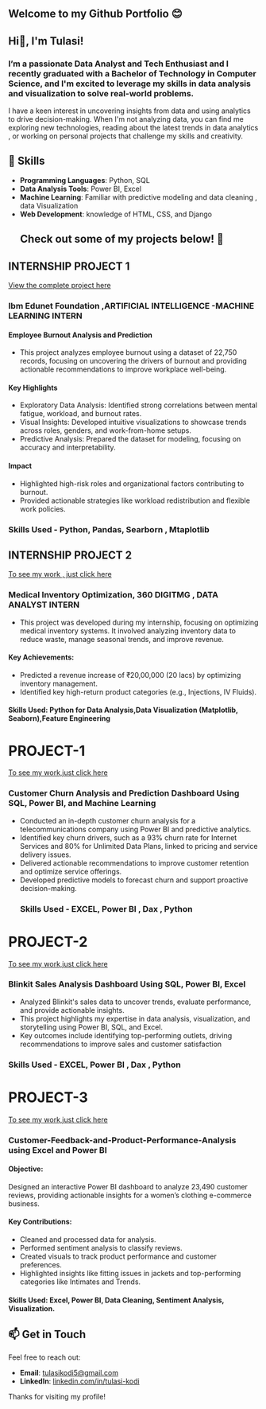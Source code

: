 ## Welcome to my Github Portfolio 😊
## Hi👋, I'm **Tulasi**! 
### I’m a passionate **Data Analyst** and **Tech Enthusiast**  and  I recently graduated with a **Bachelor of Technology in Computer Science**, and I'm excited to leverage my skills in data analysis and visualization to solve real-world problems.
I have a keen interest in uncovering insights from data and using analytics to drive decision-making. 
When I'm not analyzing data, you can find me exploring new technologies, reading about the latest trends in data analytics , or working on personal projects that challenge my skills and creativity.
## 🚀 Skills
- **Programming Languages**: Python, SQL
- **Data Analysis Tools**: Power BI, Excel
- **Machine Learning**: Familiar with predictive modeling and data cleaning , data Visualization
- **Web Development**:  knowledge of HTML, CSS, and Django
  ## Check out some of my projects below! 💼

## INTERNSHIP PROJECT 1

[View the complete project here](https://github.com/tulasikodi/EMPLOYEE-BURNOUT-ANALYSIS-PROJECT)

### Ibm Edunet Foundation ,ARTIFICIAL INTELLIGENCE -MACHINE LEARNING INTERN

#### Employee Burnout Analysis and Prediction

- This project analyzes employee burnout using a dataset of 22,750 records, focusing on uncovering the drivers of burnout and providing 
actionable recommendations to improve workplace well-being.

#### Key Highlights
- Exploratory Data Analysis: Identified strong correlations between mental fatigue, workload, and burnout rates.
- Visual Insights: Developed intuitive visualizations to showcase trends across roles, genders, and work-from-home setups.
- Predictive Analysis: Prepared the dataset for modeling, focusing on accuracy and interpretability.
#### Impact
- Highlighted high-risk roles and organizational factors contributing to burnout.
- Provided actionable strategies like workload redistribution and flexible work policies.
### Skills Used - Python, Pandas, Searborn , Mtaplotlib



## INTERNSHIP PROJECT 2

[ To see my work , just click here](https://github.com/tulasikodi/Medical-Inventory-Optimization)

### Medical Inventory Optimization, 360 DIGITMG , DATA ANALYST INTERN

- This project was developed during my internship, focusing on optimizing medical inventory systems. It involved analyzing inventory data to reduce 
  waste, manage seasonal trends, and improve revenue.

#### Key Achievements:
- Predicted a revenue increase of ₹20,00,000 (20 lacs) by optimizing inventory management.
- Identified key high-return product categories (e.g., Injections, IV Fluids).

#### Skills Used: Python for Data Analysis,Data Visualization (Matplotlib, Seaborn),Feature Engineering

 # PROJECT-1   
 [To see my work,just click here](Customer_Churn_Analysis_and_Prediction_README.md)
 
  ### Customer Churn Analysis and Prediction Dashboard Using SQL, Power BI, and Machine Learning
- Conducted an in-depth customer churn analysis for a telecommunications company using Power BI and predictive analytics.
- Identified key churn drivers, such as a 93% churn rate for Internet Services and 80% for Unlimited Data Plans, linked to pricing and service 
  delivery issues.
- Delivered actionable recommendations to improve customer retention and optimize service offerings.
- Developed predictive models to forecast churn and support proactive decision-making.
  ### Skills Used - EXCEL, Power BI , Dax , Python

 # PROJECT-2 
 [To see my work,just click here](Customer_Churn_Analysis_and_Prediction_README.md)
 
  ### Blinkit Sales Analysis Dashboard Using SQL, Power BI, Excel
 - Analyzed Blinkit's sales data to uncover trends, evaluate performance, and provide actionable insights.
 - This project highlights my expertise in data analysis, visualization, and storytelling using Power BI, SQL, and Excel.
 - Key outcomes include identifying top-performing outlets, driving recommendations to improve sales and customer satisfaction
  ### Skills Used - EXCEL, Power BI , Dax , Python


 # PROJECT-3
 [To see my work,just click here](https://github.com/tulasikodi/Customer-Feedback-and-Product-Performance-Analysis/blob/main/README.md) 
 
### Customer-Feedback-and-Product-Performance-Analysis using Excel and Power BI
#### Objective:
Designed an interactive Power BI dashboard to analyze 23,490 customer reviews, providing actionable insights for a women’s clothing e-commerce business.
#### Key Contributions:
- Cleaned and processed data for analysis.
- Performed sentiment analysis to classify reviews.
- Created visuals to track product performance and customer preferences.
- Highlighted insights like fitting issues in jackets and top-performing categories like Intimates and Trends.

#### Skills Used: Excel, Power BI, Data Cleaning, Sentiment Analysis, Visualization.



  
  

## 📫 Get in Touch
Feel free to reach out:
- **Email**: [tulasikodi5@gmail.com](mailto:tulasikodi5@gmail.com)
- **LinkedIn**: [linkedin.com/in/tulasi-kodi](https://www.linkedin.com/in/tulasi-kodi-aa18a61b7/)

Thanks for visiting my profile!
<!--
**tulasikodi/tulasikodi** is a ✨ _special_ ✨ repository because its `README.md` (this file) appears on your GitHub profile.

Here are some ideas to get you started:

- 🔭 I’m currently working on ...
- 🌱 I’m currently learning ...
- 👯 I’m looking to collaborate on ...
- 🤔 I’m looking for help with ...
- 💬 Ask me about ...
- 📫 How to reach me: ...
- 😄 Pronouns: ...
- ⚡ Fun fact: ...
-->
